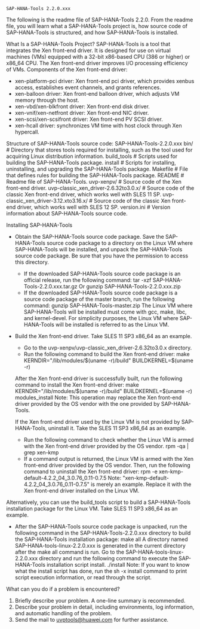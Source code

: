     SAP-HANA-Tools 2.2.0.xxx
The following is the readme file of SAP-HANA-Tools 2.2.0. From the readme file, you will learn what a SAP-HANA-Tools project is, how source code of SAP-HANA-Tools is structured, and how SAP-HANA-Tools is installed.

What Is a SAP-HANA-Tools Project?
SAP-HANA-Tools is a tool that integrates the Xen front-end driver. It is designed for use on virtual machines (VMs) equipped with a 32-bit x86-based CPU (386 or higher) or x86_64 CPU.
The Xen front-end driver improves I/O processing efficiency of VMs. 
Components of the Xen front-end driver:
  - xen-platform-pci driver: Xen front-end pci driver, which provides xenbus access, establishes event channels, and grants references.
  - xen-balloon driver: Xen front-end balloon driver, which adjusts VM memory through the host.
  - xen-vbd/xen-blkfront driver: Xen front-end disk driver.
  - xen-vnif/xen-netfront driver: Xen front-end NIC driver.
  - xen-scsi/xen-scsifront driver: Xen front-end PV SCSI driver.
  - xen-hcall driver: synchronizes VM time with host clock through Xen hypercall.

Structure of SAP-HANA-Tools source code:
SAP-HANA-Tools-2.2.0.xxx
bin/             # Directory that stores tools required for installing, such as the tool used for acquiring Linux distribution information.
build_tools      # Scripts used for building the SAP-HANA-Tools package.
install          # Scripts for installing, uninstalling, and upgrading the SAP-HANA-Tools package.
Makefile         # File that defines rules for building the SAP-HANA-Tools package.
README           # Readme file of SAP-HANA-Tools.
uvp-xenpv/       # Source code of the Xen front-end driver.
  uvp-classic_xen_driver-2.6.32to3.0.x/   # Source code of the classic Xen front-end driver, which works well with SLES 11 SP.
  uvp-classic_xen_driver-3.12.xto3.16.x/  # Source code of the classic Xen front-end driver, which works well with SLES 12 SP.
version.ini      # Version information about SAP-HANA-Tools source code.


Installing SAP-HANA-Tools
  - Obtain the SAP-HANA-Tools source code package. Save the SAP-HANA-Tools source code package to a directory on the Linux VM where SAP-HANA-Tools will be installed, and unpack the SAP-HANA-Tools source code package. Be sure that you have the permission to access this directory.
    - If the downloaded SAP-HANA-Tools source code package is an official release, run the following command: 
        tar -xzf SAP-HANA-Tools-2.2.0.xxx.tar.gz
        Or
        gunzip SAP-HANA-Tools-2.2.0.xxx.zip
    - If the downloaded SAP-HANA-Tools source code package is a source code package of the master branch, run the following command: 
        gunzip SAP-HANA-Tools-master.zip
The Linux VM where SAP-HANA-Tools will be installed must come with gcc, make, libc, and kernel-devel. For simplicity purposes, the Linux VM where SAP-HANA-Tools will be installed is referred to as the Linux VM.

  - Build the Xen front-end driver. Take SLES 11 SP3 x86_64 as an example.
    - Go to the uvp-xenpv/uvp-classic_xen_driver-2.6.32to3.0.x directory.
    - Run the following command to build the Xen front-end driver:
        make KERNDIR="/lib/modules/$(uname -r)/build" BUILDKERNEL=$(uname -r)
  
    After the Xen front-end driver is successfully built, run the following command to install the Xen front-end driver:
        make KERNDIR="/lib/modules/$(uname -r)/build" BUILDKERNEL=$(uname -r) modules_install
        Note: This operation may replace the Xen front-end driver provided by the OS vendor with the one provided by SAP-HANA-Tools. 

    If the Xen front-end driver used by the Linux VM is not provided by SAP-HANA-Tools, uninstall it. Take the SLES 11 SP3 x86_64 as an example. 
    - Run the following command to check whether the Linux VM is armed with the Xen front-end driver provided by the OS vendor. 
        rpm -qa | grep xen-kmp
    - If a command output is returned, the Linux VM is armed with the Xen front-end driver provided by the OS vendor. Then, run the following command to uninstall the Xen front-end driver: 
        rpm -e xen-kmp-default-4.2.2_04_3.0.76_0.11-0.7.5
        Note: "xen-kmp-default-4.2.2_04_3.0.76_0.11-0.7.5" is merely an example. Replace it with the Xen front-end driver installed on the Linux VM. 

  Alternatively, you can use the build_tools script to build a SAP-HANA-Tools installation package for the Linux VM. Take SLES 11 SP3 x86_64 as an example. 
  - After the SAP-HANA-Tools source code package is unpacked, run the following command in the SAP-HANA-Tools-2.2.0.xxx directory to build the SAP-HANA-Tools installation package: 
        make all
  A directory named SAP-HANA-tools-linux-2.2.0.xxx is generated in the current directory after the make all command is run. Go to the SAP-HANA-tools-linux-2.2.0.xxx directory and run the following command to execute the SAP-HANA-Tools installation script install. 
        ./install
    Note: If you want to know what the install script has done, run the sh -x install command to print script execution information, or read through the script. 


What can you do if a problem is encountered?
  1. Briefly describe your problem. A one-line summary is recommended.
  2. Describe your problem in detail, including environments, log information, and automatic handling of the problem.
  3. Send the mail to uvptools@huawei.com for further assistance.


